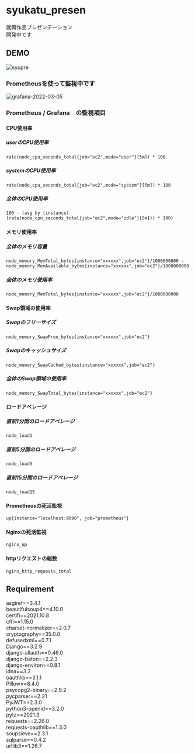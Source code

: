 # syukatu_presen
就職作品プレゼンテーション<br>
開発中です

## DEMO
![syupre](https://user-images.githubusercontent.com/70145199/156118456-d729cb2a-e2e3-46e1-bb75-ecc9431550e3.png)

### Prometheusを使って監視中です
![grafana-2022-03-05](https://user-images.githubusercontent.com/70145199/156926322-ac32a01f-ca9d-4a32-980a-c7725e6171f6.png)

### Prometheus / Grafana　の監視項目
#### CPU使用率
##### userのCPU使用率
`rate(node_cpu_seconds_total{job="ec2",mode="user"}[5m]) * 100`
##### systemのCPU使用率
`rate(node_cpu_seconds_total{job="ec2",mode="system"}[5m]) * 100`
##### 全体のCPU使用率
`100 - (avg by (instance) (rate(node_cpu_seconds_total{job="ec2",mode="idle"}[5m])) * 100)`

#### メモリ使用率
##### 全体のメモリ容量
`node_memory_MemTotal_bytes{instance="xxxxxx",job="ec2"}/1000000000 - node_memory_MemAvailable_bytes{instance="xxxxxx",job="ec2"}/1000000000`
##### 全体のメモリ使用率
`node_memory_MemTotal_bytes{instance="xxxxxx",job="ec2"}/1000000000`

#### Swap領域の使用率
##### Swapのフリーサイズ
`node_memory_SwapFree_bytes{instance="xxxxxx",job="ec2"}`
##### Swapのキャッシュサイズ
`node_memory_SwapCached_bytes{instance="xxxxxx",job="ec2"}`
##### 全体のSwap領域の使用率
`node_memory_SwapTotal_bytes{instance="xxxxxx",job="ec2"}`

#### ロードアベレージ
##### 直前1分間のロードアベレージ
`node_load1`
##### 直前5分間のロードアベレージ
`node_load5`
##### 直前15分間のロードアベレージ
`node_load15`

#### Prometheusの死活監視
`up{instance="localhost:9090", job="prometheus"}`

#### Nginxの死活監視
`nginx_up`

#### httpリクエストの総数
`nginx_http_requests_total`

## Requirement
asgiref==3.4.1<br>
beautifulsoup4==4.10.0<br>
certifi==2021.10.8<br>
cffi==1.15.0<br>
charset-normalizer==2.0.7<br>
cryptography==35.0.0<br>
defusedxml==0.7.1<br>
Django==3.2.9<br>
django-allauth==0.46.0<br>
django-baton==2.2.3<br>
django-environ==0.8.1<br>
idna==3.3<br>
oauthlib==3.1.1<br>
Pillow==8.4.0<br>
psycopg2-binary==2.9.2<br>
pycparser==2.21<br>
PyJWT==2.3.0<br>
python3-openid==3.2.0<br>
pytz==2021.3<br>
requests==2.26.0<br>
requests-oauthlib==1.3.0<br>
soupsieve==2.3.1<br>
sqlparse==0.4.2<br>
urllib3==1.26.7<br>
